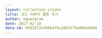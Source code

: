 ```yaml
---
layout: collection_slides
title: 코드 리뷰어 활동 후기
author: kgwangrae
date: 2017-02-10
data-id: 0501672e566b4fbca9b3179a069e6d09
---
```

